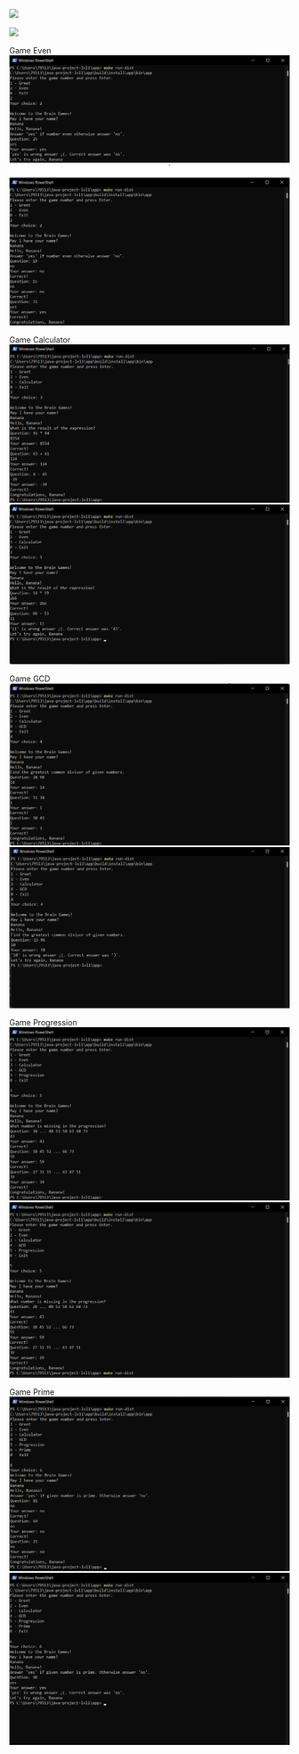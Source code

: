 <a href="https://codeclimate.com/github/winone6666/java-project-lvl1/maintainability"><img src="https://api.codeclimate.com/v1/badges/bebb889df0bee4ef10f7/maintainability" /></a>

<a href="https://codeclimate.com/github/winone6666/java-project-lvl1/test_coverage"><img src="https://api.codeclimate.com/v1/badges/bebb889df0bee4ef10f7/test_coverage"/></a>

Game Even
![img.png](img.png)
![img_1.png](img_1.png)

Game Calculator
![img_2.png](img_2.png)
![img_3.png](img_3.png)

Game GCD
![img_4.png](img_4.png)
![img_5.png](img_5.png)

Game Progression
![img_6.png](img_6.png)
![img_7.png](img_7.png)

Game Prime
![img_8.png](img_8.png)
![img_9.png](img_9.png)